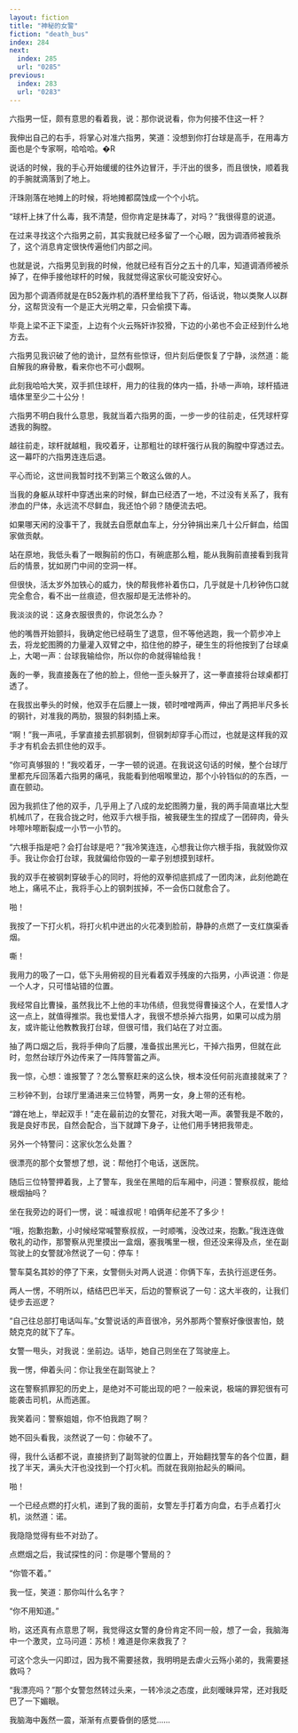```yaml
---
layout: fiction
title: "神秘的女警"
fiction: "death_bus"
index: 284
next:
  index: 285
  url: "0285"
previous:
  index: 283
  url: "0283"
---
```

六指男一怔，颇有意思的看着我，说：那你说说看，你为何接不住这一杆？

我伸出自己的右手，将掌心对准六指男，笑道：没想到你打台球是高手，在用毒方面也是个专家啊，哈哈哈。�R

说话的时候，我的手心开始缓缓的往外边冒汗，手汗出的很多，而且很快，顺着我的手腕就滴落到了地上。

汗珠刚落在地摊上的时候，将地摊都腐蚀成一个个小坑。

“球杆上抹了什么毒，我不清楚，但你肯定是抹毒了，对吗？”我很得意的说道。

在过来寻找这个六指男之前，其实我就已经多留了一个心眼，因为调酒师被我杀了，这个消息肯定很快传遍他们内部之间。

也就是说，六指男见到我的时候，他就已经有百分之五十的几率，知道调酒师被杀掉了，在伸手接他球杆的时候，我就觉得这家伙可能没安好心。

因为那个调酒师就是在B52轰炸机的酒杯里给我下了药，俗话说，物以类聚人以群分，这帮货没有一个是正大光明之辈，只会偷摸下毒。

毕竟上梁不正下梁歪，上边有个火云殇奸诈狡猾，下边的小弟也不会正经到什么地方去。

六指男见我识破了他的诡计，显然有些惊讶，但片刻后便恢复了宁静，淡然道：能自解我的麻骨散，看来你也不可小觑啊。

此刻我哈哈大笑，双手抓住球杆，用力的往我的体内一插，扑哧一声响，球杆插进墙体里至少二十公分！

六指男不明白我什么意思，我就当着六指男的面，一步一步的往前走，任凭球杆穿透我的胸膛。

越往前走，球杆就越粗，我咬着牙，让那粗壮的球杆强行从我的胸膛中穿透过去。这一幕吓的六指男连连后退。

平心而论，这世间我暂时找不到第三个敢这么做的人。

当我的身躯从球杆中穿透出来的时候，鲜血已经洒了一地，不过没有关系了，我有渗血的尸体，永远流不尽鲜血，我还怕个卵？随便流去吧。

如果哪天闲的没事干了，我就去自愿献血车上，分分钟捐出来几十公斤鲜血，给国家做贡献。

站在原地，我低头看了一眼胸前的伤口，有碗底那么粗，能从我胸前直接看到我背后的情景，犹如房门中间的空洞一样。

但很快，活太岁外加铁心的威力，快的帮我修补着伤口，几乎就是十几秒钟伤口就完全愈合，看不出一丝痕迹，但衣服却是无法修补的。

我淡淡的说：这身衣服很贵的，你说怎么办？

他的嘴唇开始颤抖，我确定他已经萌生了退意，但不等他逃跑，我一个箭步冲上去，将龙蛇图腾的力量灌入双臂之中，掐住他的脖子，硬生生的将他按到了台球桌上，大喝一声：台球我输给你，所以你的命就得输给我！

轰的一拳，我直接轰在了他的脸上，但他一歪头躲开了，这一拳直接将台球桌都打透了。

在我拔出拳头的时候，他双手在后腰上一拨，顿时噌噌两声，伸出了两把半尺多长的钢针，对准我的两肋，狠狠的斜刺插上来。

“啊！”我一声吼，手掌直接去抓那钢刺，但钢刺却穿手心而过，也就是这样我的双手才有机会去抓住他的双手。

“你可真够狠的！”我咬着牙，一字一顿的说道。在我说这句话的时候，整个台球厅里都充斥回荡着六指男的痛吼，我能看到他咽喉里边，那个小铃铛似的的东西，一直在颤动。

因为我抓住了他的双手，几乎用上了八成的龙蛇图腾力量，我的两手简直堪比大型机械爪了，在我合拢之时，他双手六根手指，被我硬生生的捏成了一团碎肉，骨头咔嚓咔嚓断裂成一小节一小节的。

“六根手指是吧？会打台球是吧？”我冷笑连连，心想我让你六根手指，我就毁你双手。我让你会打台球，我就偏给你毁的一辈子别想摸到球杆。

我的双手在被钢刺穿破手心的同时，将他的双拳彻底抓成了一团肉沫，此刻他跪在地上，痛吼不止，我将手心上的钢刺拔掉，不一会伤口就愈合了。

啪！

我按了一下打火机，将打火机中迸出的火花凑到脸前，静静的点燃了一支红旗渠香烟。

嘶！

我用力的吸了一口，低下头用俯视的目光看着双手残废的六指男，小声说道：你是一个人才，只可惜站错的位置。

我经常自比曹操，虽然我比不上他的丰功伟绩，但我觉得曹操这个人，在爱惜人才这一点上，就值得推崇。我也爱惜人才，我很不想杀掉六指男，如果可以成为朋友，或许能让他教教我打台球，但很可惜，我们站在了对立面。

抽了两口烟之后，我将手伸向了后腰，准备拔出黑光匕，干掉六指男，但就在此时，忽然台球厅外边传来了一阵阵警笛之声。

我一惊，心想：谁报警了？怎么警察赶来的这么快，根本没任何前兆直接就来了？

三秒钟不到，台球厅里涌进来三位特警，两男一女，身上带的还有枪。

“蹲在地上，举起双手！”走在最前边的女警花，对我大喝一声。袭警我是不敢的，我是良好市民，自然会配合，当下就蹲下身子，让他们用手铐把我带走。

另外一个特警问：这家伙怎么处置？

很漂亮的那个女警想了想，说：帮他打个电话，送医院。

随后三位特警押着我，上了警车，我坐在黑暗的后车厢中，问道：警察叔叔，能给根烟抽吗？

坐在我旁边的哥们一愣，说：喊谁叔呢！咱俩年纪差不了多少！

“哦，抱歉抱歉，小时候经常喊警察叔叔，一时顺嘴，没改过来，抱歉。”我连连做敬礼的动作，那警察从兜里摸出一盒烟，塞我嘴里一根，但还没来得及点，坐在副驾驶上的女警就冷然说了一句：停车！

警车莫名其妙的停了下来，女警侧头对两人说道：你俩下车，去执行巡逻任务。

两人一愣，不明所以，结结巴巴半天，后边的警察说了一句：这大半夜的，让我们徒步去巡逻？

“自己往总部打电话叫车。”女警说话的声音很冷，另外那两个警察好像很害怕，兢兢克克的就下了车。

女警一甩头，对我说：坐前边。话毕，她自己则坐在了驾驶座上。

我一愣，伸着头问：你让我坐在副驾驶上？

这在警察抓罪犯的历史上，是绝对不可能出现的吧？一般来说，极端的罪犯很有可能袭击司机，从而逃匿。

我笑着问：警察姐姐，你不怕我跑了啊？

她不回头看我，淡然说了一句：你破不了。

得，我什么话都不说，直接挤到了副驾驶的位置上，开始翻找警车的各个位置，翻找了半天，满头大汗也没找到一个打火机。而就在我刚抬起头的瞬间。

啪！

一个已经点燃的打火机，递到了我的面前，女警左手打着方向盘，右手点着打火机，淡然道：诺。

我隐隐觉得有些不对劲了。

点燃烟之后，我试探性的问：你是哪个警局的？

“你管不着。”

我一怔，笑道：那你叫什么名字？

“你不用知道。”

哟，这还真有点意思了啊，我觉得这女警的身份肯定不同一般，想了一会，我脑海中一个激灵，立马问道：苏桢！难道是你来救我了？

可这个念头一闪即过，因为我不需要拯救，我明明是去虐火云殇小弟的，我需要拯救吗？

“我漂亮吗？”那个女警忽然转过头来，一转冷淡之态度，此刻暧昧异常，还对我眨巴了一下媚眼。

我脑海中轰然一震，渐渐有点要昏倒的感觉……
